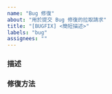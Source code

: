 ```yaml
---
name: "Bug 修復"
about: "用於提交 Bug 修復的拉取請求"
title: "[BUGFIX] <簡短描述>"
labels: "bug"
assignees: ""
---
```


### 描述

<!-- 請簡短描述你修復的 Bug -->

### 修復方法

<!-- 請描述你是如何修復這個 Bug 的 -->